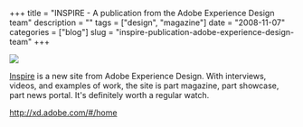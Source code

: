 +++
title = "INSPIRE - A publication from the Adobe Experience Design team"
description = ""
tags = ["design", "magazine"]
date = "2008-11-07"
categories = ["blog"]
slug = "inspire-publication-adobe-experience-design-team"
+++



  <div class="notebook-screenshot"><a href="http://xd.adobe.com/#/home"><img src="http://media.konigi.com/bluga/wt49143cf3c6cc5.jpg"/></a></div><p><a href="http://xd.adobe.com/#/home">Inspire</a> is a new site from Adobe Experience Design. With interviews, videos, and examples of work, the site is part magazine, part showcase, part news portal. It's definitely worth a regular watch. </p>
    
  <a href="http://xd.adobe.com/#/home">http://xd.adobe.com/#/home</a>
